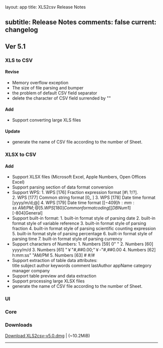 layout: app
title: XLS2csv Release Notes

subtitle: Release Notes
comments: false
current: changelog
---

## Ver 5.1

<script> GmagonUtils.$verNote('2017-08-23')</script>

### XLS to CSV
#### Revise
* Memory overflow exception
* The size of file parsing and bumper
* the problem of default CSV field separator
* delete the character of CSV field surrended by ""

#### Add
* Support converting large XLS files

#### Update
* generate the name of CSV file according to the number of Sheet.


### XLSX to CSV
#### Add
* Support XLSX files (Microsoft Excel, Apple Numbers, Open Offices Excel)
* Support parsing section of data format conversion
* Support WPS: 1. WPS [176] Fraction expression format [#\ ?/?].  
               2. WPS [177] Common string format [0_ ]
               3. WPS [178] Date time format [yyyy/m/d;@]
               4. WPS [179] Date time format [[$-409]h:mm:ss\ AM/PM;@]
               5. WPS [180] Common format coding [[DBNum1][$-804]General]
* Support built-in format: 
               1. built-in format style of parsing date
               2. built-in format style of variable reference
               3. built-in format style of parsing fraction
               4. built-in format style of parsing scientific counting       expression
               5. built-in format style of parsing percentage
               6. built-in format style of parsing time
               7. built-in format style of parsing currency        
* Support characters of Numbers:
               1. Numbers [59] 0" "
               2. Numbers [60] yyyy/m/d
               3. Numbers [61] "￥"#,##0.00;"￥-"#,##0.00
               4. Numbers [62]  h:mm:ss" "AM/PM
               5. Numbers [63] # #/#
* Support extraction of table data attributes:  
          title
          subject
          author
          keywords
          comment
          lastAuthor
          appName
          category
          manager
          company
* Support table preview and data extraction
* Support processing large XLSX files
* generate the name of CSV file according to the number of Sheet.


### UI 

### Core 






### Downloads


[Download XLS2csv-v5.0.dmg](http://www.filefactory.com/file/3gadfe8pnhit/XLS2csv-5.0.dmg)    | (~10.2MiB)


---
